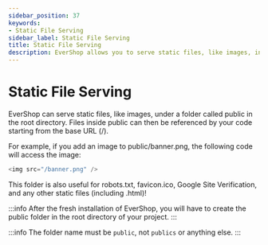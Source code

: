 ```yaml
---
sidebar_position: 37
keywords:
- Static File Serving
sidebar_label: Static File Serving
title: Static File Serving
description: EverShop allows you to serve static files, like images, in the public directory. You can learn how it works here.
---
```


# Static File Serving

EverShop can serve static files, like images, under a folder called public in the root directory. Files inside public can then be referenced by your code starting from the base URL (/).

For example, if you add an image to public/banner.png, the following code will access the image:

```js
<img src="/banner.png" />
```

This folder is also useful for robots.txt, favicon.ico, Google Site Verification, and any other static files (including .html)!

:::info
After the fresh installation of EverShop, you will have to create the public folder in the root directory of your project.
:::

:::info
The folder name must be `public`, not `publics` or anything else.
:::